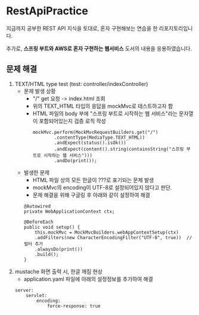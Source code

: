 # RestApiPractice

지금까지 공부한 REST API 지식을 토대로, 혼자 구현해보는 연습을 한 리포지토리입니다.

추가로, **스프링 부트와 AWS로 혼자 구현하는 웹서비스** 도서의 내용을 응용하였습니다.

## 문제 해결
1. TEXT/HTML type test (test: controller/indexController)
    - 문제 발생 상황
      - "/" get 요청 -> index.html 조회
      - 위의 TEXT_HTML 타입의 응답을 mockMvc로 테스트하고자 함
      - HTML 파일의 body 부에 "스프링 부트로 시작하는 웹 서비스"라는 문자열이 포함되어있는지 검증 로직 작성
        ```       
        mockMvc.perform(MockMvcRequestBuilders.get("/")
                .contentType(MediaType.TEXT_HTML))
                .andExpect(status().isOk())
                .andExpect(content().string(containsString("스프링 부트로 시작하는 웹 서비스")))
                .andDo(print());
        ```
    - 발생한 문제
      - HTML 파일 상의 모든 한글이 ???로 표기되는 문제 발생
      - mockMvc의 encoding이 UTF-8로 설정되어있지 않다고 판단.
      - 문제 해결을 위해 구글링 후 아래와 같이 설정하여 해결
      ```    
      @Autowired
      private WebApplicationContext ctx;
      
      @BeforeEach
      public void setup() {
          this.mockMvc = MockMvcBuilders.webAppContextSetup(ctx)
          .addFilters(new CharacterEncodingFilter("UTF-8", true))  // 필터 추가
          .alwaysDo(print())
          .build();
      }
      ```
2. mustache 화면 출력 시, 한글 깨짐 현상
   - application.yaml 파일에 아래의 설정정보를 추가하여 해결
   ```
   server:
       servlet:
           encoding:
               force-response: true
   ```
   